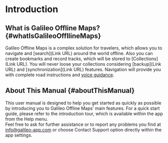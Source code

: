 # Introduction

## What is Galileo Offline Maps? {#whatIsGalileoOffllineMaps}

Galileo Offline Maps is a complex solution for travelers, which allows you to navigate and [search](Link URL) around the world offline. Also you can create bookmarks and record tracks, which will be stored to [Collections](Link URL). You will never loose your collections considering [backup](Link URL) and [synchronization](Link URL) features. Navigation will provide you with complete road instructions and [voice guidance](#markdown-header-voice-guidance).

## About This Manual {#aboutThisManual}

This user manual is designed to help you get started as quickly as possible by introducing you to Galileo Offline Maps’ main features. For a quick start guide, please refer to the introduction tour, which is available within the app from the Help menu.  
Feel free to ask for further assistance or to report any problems you find at info@galileo-app.com or choose Contact Support option directly within the app settings.